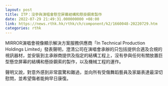 ```yaml
---
layout: post
title: ITP：沒參與演唱會懸空屏幕結構和懸掛鋼索製作
date: 2022-07-29 21:49:31.000000000 +08:00
link: https://news.rthk.hk/rthk/ch/component/k2/1660048-20220729.htm
categories: rthk
---
```


MIRROR演唱會視像顯示解決方案服務供應商「In Technical Production Holdings Limited」發表聲明，澄清公司在演唱會承辦的只包括提供合適及合規的視訊器材，並安裝到主承辦商提供及指定的結構工程上，沒有參與任何有關放置巨型懸空屏幕的結構和懸掛鋼索的製作，以及機械工程的運作。

聲明又說，對意外感到非常震驚和難過，並向所有受傷舞蹈藝員及家屬表達最深切慰問，並希望傷者能夠早日康復。
